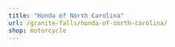 ```yaml
---
title: "Honda of North Carolina"
url: /granite-falls/honda-of-north-carolina/
shop: motorcycle
---
```

